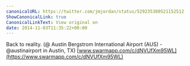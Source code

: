 ```yaml
---
canonicalURL: https://twitter.com/jmjordan/status/529235380521152512
ShowCanonicalLink: true
CanonicalLinkText: View original on
date: 2014-11-03T11:35:22+00:00
---
```

Back to reality. (@ Austin Bergstrom International Airport (AUS) - @austinairport in Austin, TX) [www.swarmapp.com/c/dNVUfXm95WL](https://www.swarmapp.com/c/dNVUfXm95WL)